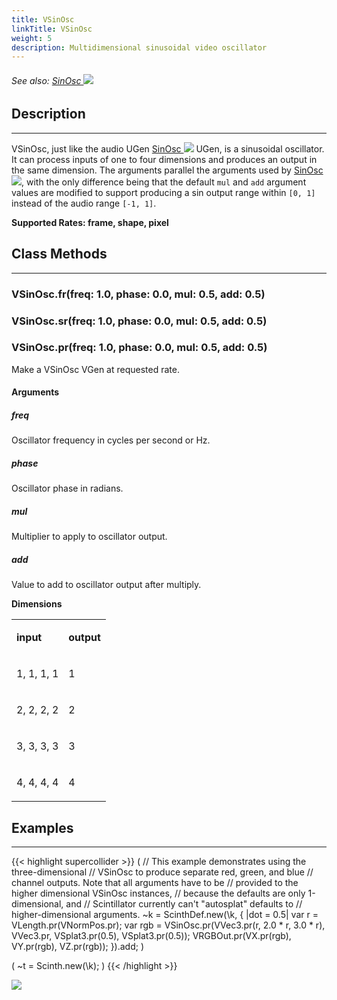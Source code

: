 ```yaml
---
title: VSinOsc
linkTitle: VSinOsc
weight: 5
description: Multidimensional sinusoidal video oscillator
---
```

<!-- generated file, please edit the original .schelp file(in the Scintillator repository) and then run schelpToMarkDown.scdscript to regenerate. -->
###### See also: <a href="https://doc.sccode.org/Classes/SinOsc.html">SinOsc <img src="/images/external-link.svg" class="one-liner"></a> 



## Description
---



VSinOsc, just like the audio UGen <a href="https://doc.sccode.org/Classes/SinOsc.html">SinOsc <img src="/images/external-link.svg" class="one-liner"></a> UGen, is a sinusoidal oscillator. It can process inputs of one to four dimensions and produces an output in the same dimension. The arguments parallel the arguments used by <a href="https://doc.sccode.org/Classes/SinOsc.html">SinOsc <img src="/images/external-link.svg" class="one-liner"></a>, with the only difference being that the default <code>mul</code> and <code>add</code> argument values are modified to support producing a sin output range within <code>[0, 1]</code> instead of the audio range <code>[-1, 1]</code>.



<strong>Supported Rates: frame, shape, pixel</strong>



## Class Methods
---



### VSinOsc.fr(freq: 1.0, phase: 0.0, mul: 0.5, add: 0.5)



### VSinOsc.sr(freq: 1.0, phase: 0.0, mul: 0.5, add: 0.5)



### VSinOsc.pr(freq: 1.0, phase: 0.0, mul: 0.5, add: 0.5)



Make a VSinOsc VGen at requested rate.



#### Arguments

##### freq



Oscillator frequency in cycles per second or Hz.



##### phase



Oscillator phase in radians.



##### mul



Multiplier to apply to oscillator output.



##### add



Value to add to oscillator output after multiply.



<strong>Dimensions</strong>


<table>
<tr><td>

<strong>input</strong>

</td><td>

<strong>output</strong>

</td></tr>
<tr><td>

1, 1, 1, 1

</td><td>

1

</td></tr>
<tr><td>

2, 2, 2, 2

</td><td>

2

</td></tr>
<tr><td>

3, 3, 3, 3

</td><td>

3

</td></tr>
<tr><td>

4, 4, 4, 4

</td><td>

4

</td></tr>

</table>




## Examples
---



{{< highlight supercollider >}}
(
// This example demonstrates using the three-dimensional
// VSinOsc to produce separate red, green, and blue
// channel outputs. Note that all arguments have to be
// provided to the higher dimensional VSinOsc instances,
// because the defaults are only 1-dimensional, and
// Scintillator currently can't "autosplat" defaults to
// higher-dimensional arguments.
~k = ScinthDef.new(\k, { |dot = 0.5|
    var r = VLength.pr(VNormPos.pr);
    var rgb = VSinOsc.pr(VVec3.pr(r, 2.0 * r, 3.0 * r),
        VVec3.pr, VSplat3.pr(0.5), VSplat3.pr(0.5));
    VRGBOut.pr(VX.pr(rgb), VY.pr(rgb), VZ.pr(rgb));
}).add;
)

(
~t = Scinth.new(\k);
)
{{< /highlight >}}

<img src="/images/schelp/VSinOsc.png" />



